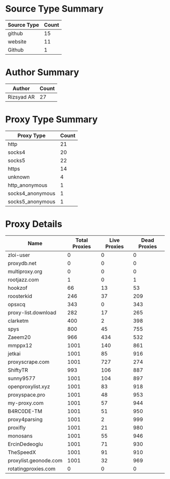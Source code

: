 # Source Type Summary

| Source Type | Count |
|-------------|-------|
| github | 15 |
| website | 11 |
| Github | 1 |


# Author Summary

| Author | Count |
|--------|-------|
| Rizsyad AR | 27 |


# Proxy Type Summary

| Proxy Type | Count |
|------------|-------|
| http | 21 |
| socks4 | 20 |
| socks5 | 22 |
| https | 14 |
| unknown | 4 |
| http_anonymous | 1 |
| socks4_anonymous | 1 |
| socks5_anonymous | 1 |


# Proxy Details

| Name | Total Proxies | Live Proxies | Dead Proxies |
|------|---------------|--------------|---------------|
| zloi-user | 0 | 0 | 0 |
| proxydb.net | 0 | 0 | 0 |
| multiproxy.org | 0 | 0 | 0 |
| rootjazz.com | 1 | 0 | 1 |
| hookzof | 66 | 13 | 53 |
| roosterkid | 246 | 37 | 209 |
| opsxcq | 343 | 0 | 343 |
| proxy-list.download | 282 | 17 | 265 |
| clarketm | 400 | 2 | 398 |
| spys | 800 | 45 | 755 |
| Zaeem20 | 966 | 434 | 532 |
| mmppx12 | 1001 | 140 | 861 |
| jetkai | 1001 | 85 | 916 |
| proxyscrape.com | 1001 | 727 | 274 |
| ShiftyTR | 993 | 106 | 887 |
| sunny9577 | 1001 | 104 | 897 |
| openproxylist.xyz | 1001 | 83 | 918 |
| proxyspace.pro | 1001 | 48 | 953 |
| my-proxy.com | 1001 | 57 | 944 |
| B4RC0DE-TM | 1001 | 51 | 950 |
| proxy4parsing | 1001 | 2 | 999 |
| proxifly | 1001 | 21 | 980 |
| monosans | 1001 | 55 | 946 |
| ErcinDedeoglu | 1001 | 71 | 930 |
| TheSpeedX | 1001 | 91 | 910 |
| proxylist.geonode.com | 1001 | 32 | 969 |
| rotatingproxies.com | 0 | 0 | 0 |
